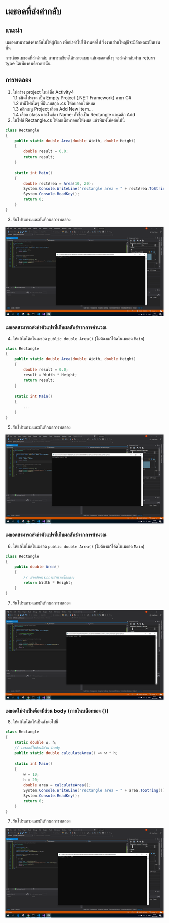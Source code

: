 # เมธอดที่ส่งค่ากลับ 

## แนะนำ

เมธอดสามารถส่งค่ากลับไปให้ผู้เรียก เพื่อนำค่าไปใช้งานต่อไป ซึ่งงานส่วนใหญ่ก็จะมีลักษณะเป็นเช่นนั้น

การเขียนเมธอดที่ส่งค่ากลับ สามารถเขียนได้หลายแบบ แต่เมธอดหนึ่งๆ จะส่งค่ากลับผ่าน return type ได้เพียงค่าเดียวเท่านั้น


## การทดลอง 
1. ให้สร้าง project ใหม่ ชื่อ Activity4   
   1.1 ชนิดโปรเจค เป็น Empty Project (.NET Framework) ภาษา C#  
   1.2 ถ้ามีไฟล์ใดๆ ที่มีนามสกุล .cs ให้ลบออกให้หมด  
   1.3 คลิกเมนู Project เลือก Add New Item...  
   1.4 เลือก class และในช่อง Name: ตั้งชื่อเป็น Rectangle และคลิก Add  
2. ในไฟล์ Rectangle.cs ให้ลบเนื้อหาออกให้หมด แล้วพิมพ์โค้ดต่อไปนี้

``` C#
class Rectangle
{
    public static double Area(double Width, double Height)
    {
        double result = 0.0;
        return result;
    }

    static int Main()
    {
        double rectArea = Area(10, 20);
        System.Console.WriteLine("rectangle area = " + rectArea.ToString());
        System.Console.ReadKey();
        return 0;
    }
}
```
3. รันโปรแกรมและบันทึกผลการทดลอง

![Answer](imgs/picact4-1.PNG)

### เมธอดสามารถส่งค่าตัวแปรที่เก็บผลลัพธ์จากการคำนวณ
4. ให้แก้ไขโค้ดในเมธอด `public double Area()` (ไม่ต้องแก้โค้ดในเมธอด `Main`) 
``` C#
class Rectangle
{
    public static double Area(double Width, double Height)
    {
        double result = 0.0;
        result = Width * Height;
        return result;
    }

    static int Main()
    {
        ...
    }
}

```
5. รันโปรแกรมและบันทึกผลการทดลอง

![Answer](imgs/picact4-2.PNG)



### เมธอดสามารถส่งค่าตัวแปรที่เก็บผลลัพธ์จากการคำนวณ
6. ให้แก้ไขโค้ดในเมธอด `public double Area()` (ไม่ต้องแก้โค้ดในเมธอด `Main`) 

``` C#
class Rectangle
{
    public double Area()
    {
        // ส่งกลับค่าจากการคำนวณโดยตรง
        return Width * Height;
    }
}

```

7. รันโปรแกรมและบันทึกผลการทดลอง

![Answer](imgs/picact4-3.PNG)

### เมธอดไม่จำเป็นต้องมีส่วน body (ภายในบล็อกของ {})
8. ให้แก้ไขโค้ดให้เป็นดังต่อไปนี้

```C#
class Rectangle
{
    static double w, h;
    // เมธอดที่ไม่ต้องมีส่วน body
    public static double calculateArea() => w * h;

    static int Main()
    {
        w = 10;
        h = 20;
        double area = calculateArea();
        System.Console.WriteLine("rectangle area = " + area.ToString());
        System.Console.ReadKey();
        return 0;
    }
}
```

7. รันโปรแกรมและบันทึกผลการทดลอง

![Answer](imgs/picact4-4.PNG)